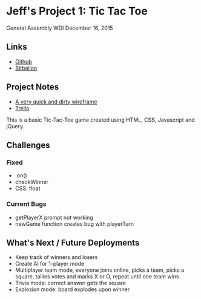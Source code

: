 # Jeff's Project 1: Tic Tac Toe
General Assembly WDI December 16, 2015

## Links
* [Github](https://github.com/jrc00/project-1-tic-tac-toe)
* [Bitballon](http://jc-tictactoe.bitballoon.com/)

## Project Notes
* [A very quick and dirty wireframe](https://www.evernote.com/l/AAiicypCIchHeI3aNURGn1wDCnxL4ApagX8)
* [Trello]()

This is a basic Tic-Tac-Toe game created using HTML, CSS, Javascript and jQuery.

## Challenges
### Fixed
* .on()
* checkWinner
* CSS: float

### Current Bugs
* getPlayerX prompt not working
* newGame function creates bug with playerTurn

## What's Next / Future Deployments
* Keep track of winners and losers
* Create AI for 1-player mode
* Multiplayer team mode, everyone joins online, picks a team, picks a square, tallies votes and marks X or O, repeat until one team wins
* Trivia mode: correct answer gets the square
* Explosion mode: board explodes upon winner


